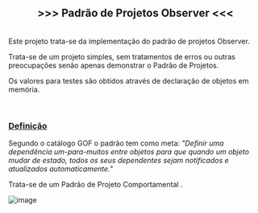 <h2 style="text-align:center"><strong>&gt;&gt;&gt; Padr&atilde;o de Projetos Observer &lt;&lt;&lt;</strong></h2>

<p><br />
Este projeto trata-se da implementa&ccedil;&atilde;o do padr&atilde;o de projetos Observer.</p>

<p>Trata-se de um projeto simples, sem tratamentos de erros ou outras preocupa&ccedil;&otilde;es sen&atilde;o apenas demonstrar o Padr&atilde;o de Projetos.</p>

<p>Os valores para testes s&atilde;o obtidos atrav&eacute;s de declara&ccedil;&atilde;o de objetos em mem&oacute;ria.</p>

<p>&nbsp;</p>

<h3><u>Defini&ccedil;&atilde;o</u></h3>

<p>Segundo o cat&aacute;logo GOF o padr&atilde;o tem como meta: <em>&quot;Definir uma depend&ecirc;ncia um-para-muitos entre objetos para que quando um objeto mudar de estado, todos os seus dependentes sejam notificados e atualizados automaticamente.&quot;</em></p>

<p>Trata-se de um Padr&atilde;o de Projeto Comportamental .</p>

![image](https://user-images.githubusercontent.com/99047577/208549489-69ca1861-bcd8-4ba9-ab12-aa79f9301aca.png)
&nbsp;

<address>&nbsp;</address>
